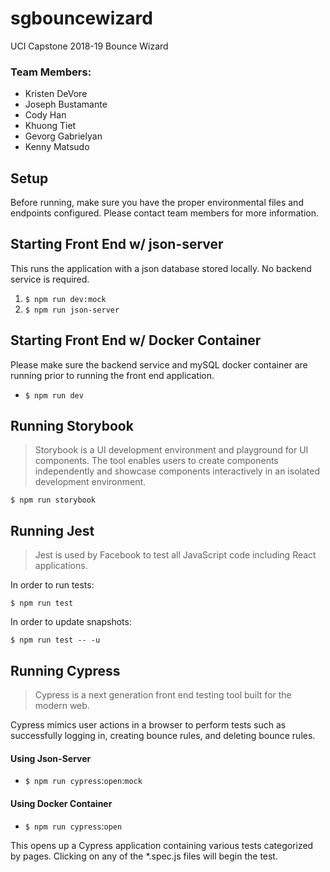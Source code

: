 # sgbouncewizard

UCI Capstone 2018-19 Bounce Wizard

### Team Members:

- Kristen DeVore
- Joseph Bustamante
- Cody Han
- Khuong Tiet
- Gevorg Gabrielyan
- Kenny Matsudo

## Setup

Before running, make sure you have the proper environmental files and endpoints configured. Please contact team members for more information.

## Starting Front End w/ json-server

This runs the application with a json database stored locally. No backend service is required.

1. `$ npm run dev:mock`
2. `$ npm run json-server`

## Starting Front End w/ Docker Container

Please make sure the backend service and mySQL docker container are running prior to running the front end application.

- `$ npm run dev`

## Running Storybook

> Storybook is a UI development environment and playground for UI components. The tool enables users to create components independently and showcase components interactively in an isolated development environment.

`$ npm run storybook`

## Running Jest

> Jest is used by Facebook to test all JavaScript code including React applications.

In order to run tests:

`$ npm run test`

In order to update snapshots:

`$ npm run test -- -u`

## Running Cypress

> Cypress is a next generation front end testing tool built for the modern web.

Cypress mimics user actions in a browser to perform tests such as successfully logging in, creating bounce rules, and deleting bounce rules.

#### Using Json-Server

- `$ npm run cypress`:`open`:`mock`

#### Using Docker Container

- `$ npm run cypress`:`open`

This opens up a Cypress application containing various tests categorized by pages. Clicking on any of the \*.spec.js files will begin the test.
